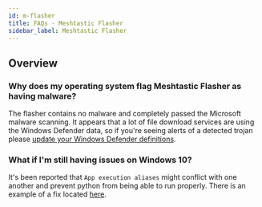 ```yaml
---
id: m-flasher
title: FAQs - Meshtastic Flasher
sidebar_label: Meshtastic Flasher
---
```


## Overview

### Why does my operating system flag Meshtastic Flasher as having malware?

The flasher contains no malware and completely passed the Microsoft malware scanning. It appears that a lot of file download services are using the Windows Defender data, so if you're seeing alerts of a detected trojan please [update your Windows Defender definitions](https://www.microsoft.com/en-us/wdsi/defenderupdates).

### What if I'm still having issues on Windows 10?

It's been reported that `App execution aliases` might conflict with one another and prevent python from being able to run properly. There is an example of a fix located [here](https://github.com/meshtastic/Meshtastic-gui-installer/issues/154).
